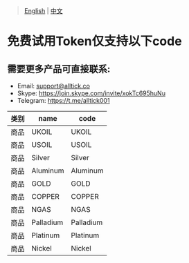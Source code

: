 > [English](./product_code_list_commodities_gold.md) | [中文](./product_code_list_commodities_gold_cn.md)

# 免费试用Token仅支持以下code

## 需要更多产品可直接联系:<br/>
- Email: support@alltick.co
- Skype: https://join.skype.com/invite/xokTc695huNu
- Telegram: https://t.me/alltick001

| 类别 | name | code |
| --- | --- | --- |
| 商品 | UKOIL | UKOIL |
| 商品 | USOIL | USOIL |
| 商品 | Silver | Silver |
| 商品 | Aluminum | Aluminum |
| 商品 | GOLD | GOLD |
| 商品 | COPPER | COPPER |
| 商品 | NGAS | NGAS |
| 商品 | Palladium | Palladium |
| 商品 | Platinum | Platinum |
| 商品 | Nickel | Nickel |
